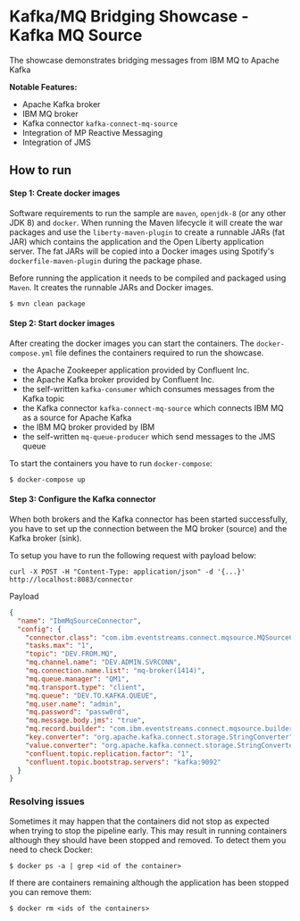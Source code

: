 # Kafka/MQ Bridging Showcase - Kafka MQ Source

The showcase demonstrates bridging messages from IBM MQ to Apache Kafka

**Notable Features:**
* Apache Kafka broker
* IBM MQ broker
* Kafka connector `kafka-connect-mq-source` 
* Integration of MP Reactive Messaging 
* Integration of JMS 

## How to run

#### Step 1: Create docker images 

Software requirements to run the sample are `maven`, `openjdk-8` (or any other JDK 8) and `docker`. 
When running the Maven lifecycle it will create the war packages and use the `liberty-maven-plugin` to create a runnable JARs (fat JAR) 
which contains the application and the Open Liberty application server. The fat JARs will be copied into a Docker images using Spotify's 
`dockerfile-maven-plugin` during the package phase.

Before running the application it needs to be compiled and packaged using `Maven`. It creates the runnable JARs and Docker images.

```shell script
$ mvn clean package
```
 
#### Step 2: Start docker images

After creating the docker images you can start the containers. The `docker-compose.yml` file defines the containers required to run the 
showcase.  

* the Apache Zookeeper application provided by Confluent Inc.
* the Apache Kafka broker provided by Confluent Inc.
* the self-written `kafka-consumer` which consumes messages from the Kafka topic
* the Kafka connector `kafka-connect-mq-source` which connects IBM MQ as a source for Apache Kafka 
* the IBM MQ broker provided by IBM
* the self-written `mq-queue-producer` which send messages to the JMS queue

To start the containers you have to run `docker-compose`:

```shell script
$ docker-compose up
```

#### Step 3: Configure the Kafka connector

When both brokers and the Kafka connector has been started successfully, you have to set up the connection between the MQ broker (source) 
and the Kafka broker (sink). 

To setup you have to run the following request with payload below:
```shell script
curl -X POST -H "Content-Type: application/json" -d '{...}' http://localhost:8083/connector
```

Payload
```json
{
  "name": "IbmMqSourceConnector",
  "config": {
    "connector.class": "com.ibm.eventstreams.connect.mqsource.MQSourceConnector",
    "tasks.max": "1",
    "topic": "DEV.FROM.MQ",
    "mq.channel.name": "DEV.ADMIN.SVRCONN",
    "mq.connection.name.list": "mq-broker(1414)",
    "mq.queue.manager": "QM1",
    "mq.transport.type": "client",
    "mq.queue": "DEV.TO.KAFKA.QUEUE",
    "mq.user.name": "admin",
    "mq.password": "passw0rd",
    "mq.message.body.jms": "true",
    "mq.record.builder": "com.ibm.eventstreams.connect.mqsource.builders.DefaultRecordBuilder",
    "key.converter": "org.apache.kafka.connect.storage.StringConverter",
    "value.converter": "org.apache.kafka.connect.storage.StringConverter",
    "confluent.topic.replication.factor": "1",
    "confluent.topic.bootstrap.servers": "kafka:9092"
  }
}
``` 

### Resolving issues

Sometimes it may happen that the containers did not stop as expected when trying to stop the pipeline early. This may
result in running containers although they should have been stopped and removed. To detect them you need to check
Docker:

```shell script
$ docker ps -a | grep <id of the container>
```

If there are containers remaining although the application has been stopped you can remove them:

```shell script
$ docker rm <ids of the containers>
```
